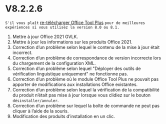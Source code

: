 # V8.2.2.6

`S'il vous plaît` [re-télécharger Office Tool Plus](http://otp.landian.vip/) `pour de meilleures expériences si vous utilisez la version 8.0 ou 8.1.`

1. Mettre à jour Office 2021 GVLK.
2. Mettre à jour les informations sur les produits Office 2021.
3. Correction d’un problème selon lequel le contenu de la mise à jour était incorrect.
4. Correction d’un problème de correspondance de version incorrecte lors du chargement de la configuration XML.
5. Correction d’un problème selon lequel "Déployer des outils de vérification linguistique uniquement" ne fonctionne pas.
6. Correction d’un problème où le module Office Tool Plus ne pouvait pas apporter de modifications aux installations Office existantes.
7. Correction d’un problème selon lequel la vérification de la compatibilité du produit n’était pas mise à jour lorsque vous clidiez sur le bouton `désinstaller/annuler`.
8. Correction d’un problème sur lequel la boîte de commande ne peut pas cliquer à l’aide de la souris.
9. Modification des produits d’installation en un clic.
